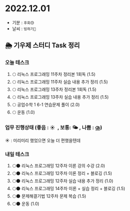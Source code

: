 # 2022.12.01

- 기분 : `후회😓`
- 날씨 : `빙하기🧊`

## 🌦️ 기우제 스터디 Task 정리

### 오늘 테스크

1. 🌕 리눅스 프로그래밍 11주차 정리본 1회독 (1.5)
2. 🌕 리눅스 프로그래밍 11주차 실습 내용 추가 정리 (1.5)
3. 🌕 리눅스 프로그래밍 13주차 정리본 1회독 (1.5)
4. 🌕 리눅스 프로그래밍 13주차 실습 내용 추가 정리 (1.5)
5. 🌕 공업수학 1 6-1 연습문제 풀이 (2.0)
6. 🌕 운동 (1.0)

### 업무 진행상태 (좋음 : ☀  , 보통: 🌤 , 나쁨 : ⛈)

☀ : 미리미리 했었으면 오늘 더 편했을텐데

### 내일 테스크

1. 🌕🌑 리눅스 프로그래밍 12주차 이론 강의 수강 (2.0)
2. 🌕🌑 리눅스 프로그래밍 12주차 이론 정리 + 블로깅 (1.5)
3. 🌕🌑 리눅스 프로그래밍 12주차 실습 내용 추가 정리 (1.0)
4. 🌕🌑 리눅스 프로그래밍 14주차 이론 + 실습 정리 + 블로깅 (1.5)
5. 🌕🌑 문제해결기법 12주차 문제 복습 (1.5)
6. 🌕🌑 운동 (1.0)

